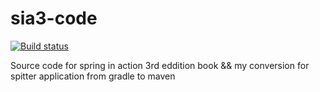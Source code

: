 # sia3-code
[![Build status](https://api.travis-ci.org/hoangnam2261/sia3-code.svg?branch=master)](https://travis-ci.org/hoangnam2261/sia3-code)

Source code for spring in action 3rd eddition book &amp;&amp; my conversion for spitter application from gradle to maven 
